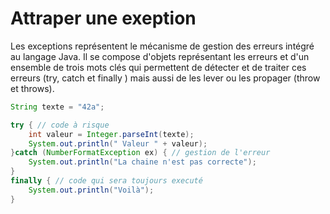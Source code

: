# Attraper une exeption

Les exceptions représentent le mécanisme de gestion des erreurs intégré au langage Java. Il se compose d'objets représentant les erreurs et d'un ensemble de trois mots clés qui permettent de détecter et de traiter ces erreurs (try, catch et finally ) mais aussi de les lever ou les propager (throw et throws).

```java
String texte = "42a";

try { // code à risque
    int valeur = Integer.parseInt(texte);
    System.out.println(" Valeur " + valeur);
}catch (NumberFormatException ex) { // gestion de l'erreur
    System.out.println("La chaine n'est pas correcte");
}
finally { // code qui sera toujours executé
    System.out.println("Voilà");
}
```